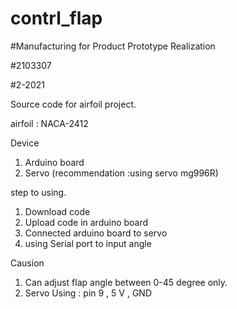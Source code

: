 # contrl_flap

#Manufacturing for Product Prototype Realization

#2103307

#2-2021

Source code for airfoil project.

airfoil : NACA-2412

Device
1. Arduino board
2. Servo (recommendation :using servo mg996R) 

step to using.
1. Download code
2. Upload code in arduino board
3. Connected arduino board to servo
4. using Serial port to input angle 

Causion

1. Can adjust flap angle between 0-45 degree only.
2. Servo Using : pin 9 , 5 V , GND
